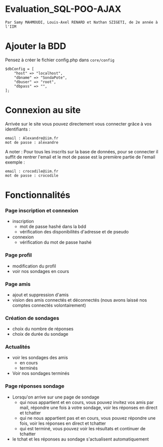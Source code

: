 # Evaluation_SQL-POO-AJAX
`Par Samy MAHMOUDI, Louis-Axel RENARD et Nathan SZIGETI, de 2e année à l'IIM`

# Ajouter la BDD
Pensez à créer le fichier config.php dans `core/config`
```
$dbConfig = [   
    "host" => "localhost",  
    "dbname" => "SondaPote",  
    "dbuser" => "root",  
    "dbpass" => "",  
];
```
# Connexion au site

Arrivée sur le site vous pouvez directement vous connecter grâce à vos identifiants :  
```
email : Alexandre@iim.fr      
mot de passe : alexandre
```
 
 A noter : Pour tous les inscrits sur la base de données, pour se connecter il suffit de rentrer l'email et le mot de passe est la première partie de l'email exemple :  
 ```
 email : crocodile@iim.fr       
 mot de passe : crocodile
 ```
 
# Fonctionnalités

### Page inscription et connexion
* inscription
  - mot de passe hashé dans la bdd
  - vérification des disponibilités d'adresse et de pseudo
* connexion
  - vérification du mot de passe hashé

### Page profil
* modification du profil
* voir nos sondages en cours

### Page amis
* ajout et suppression d'amis
* vision des amis connectés et déconnectés (nous avons laissé nos comptes connectés volontairement)


### Création de sondages
* choix du nombre de réponses
* choix de durée du sondage

### Actualités
* voir les sondages des amis
  - en cours
  - terminés
* Voir nos sondages terminés

### Page réponses sondage
* Lorsqu'on arrive sur une page de sondage
  - qui nous appartient et en cours, vous pouvez invitez vos amis par mail, répondre une fois à votre sondage, voir les réponses en direct et tchatter
  - qui ne nous appartient pas et en cours, vous pouvez répondre une fois, voir les réponses en direct et tchatter
  - qui est terminé, vous pouvez voir les résultats et continuer de tchatter
* le tchat et les réponses au sondage s'actualisent automatiquement

